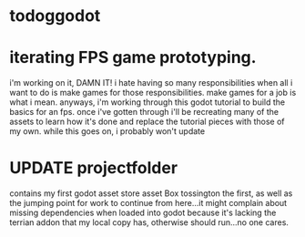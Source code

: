 # todoggodot
# iterating FPS game prototyping. 
i'm working on it, DAMN IT! i hate having so many responsibilities when all i want to do is make games for those responsibilities.
make games for a job is what i mean. anyways, i'm working through this godot tutorial to build the basics for an fps. 
once i've gotten through i'll be recreating many of the assets to learn how it's done and replace the tutorial pieces with those of my own. while this goes on, i probably won't update
# UPDATE projectfolder
contains my first godot asset store asset Box tossington the first, as well as the jumping point for work to continue from here...it might complain about missing
dependencies when loaded into godot because it's lacking the terrian addon that my local copy has, otherwise should run...no one cares.
